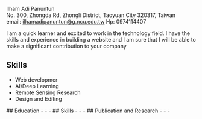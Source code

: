 Ilham Adi Panuntun </br>
No. 300, Zhongda Rd, Zhongli District, Taoyuan City 320317, Taiwan </br>
email: ilhamadipanuntun@g.ncu.edu.tw Hp: 0974114407

I am a quick learner and excited to work in the technology field. I have the skills and experience in building a website and I am sure that I will be able to make a significant contribution to your company

## Skills
<ul>
  <li>
    Web developmer
  </li>
  <li>
    AI/Deep Learning
  </li>
  <li>
    Remote Sensing Research
  </li>
  <li>
    Design and Editing
  </li>
</ul>
</ul>
## Education
-
-
-
## Skills
-
-
-
## Publication and Research
-
-
-
